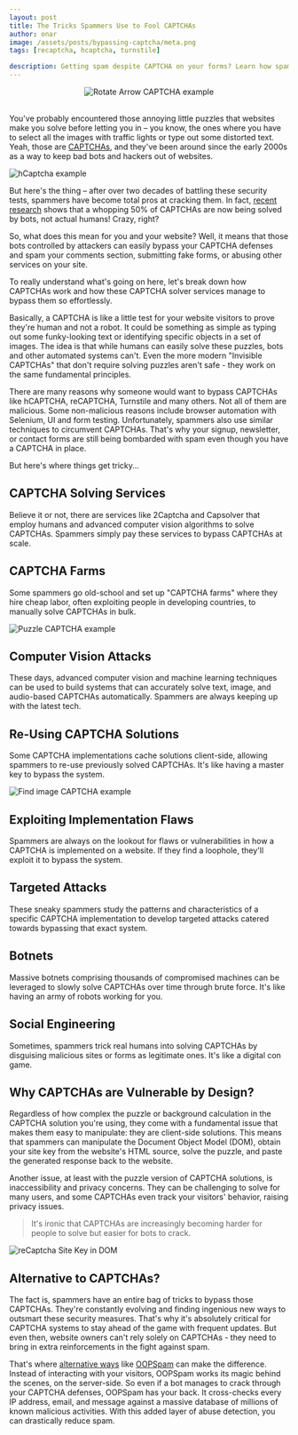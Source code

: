 ```yaml
---
layout: post
title: The Tricks Spammers Use to Fool CAPTCHAs
author: onar
image: /assets/posts/bypassing-captcha/meta.png
tags: [recaptcha, hcaptcha, turnstile]

description: Getting spam despite CAPTCHA on your forms? Learn how spammers get around it and what you can do?
---
```


<center>
<img loading="lazy"  alt="Rotate Arrow CAPTCHA example" src="/blog/assets/posts/bypassing-captcha/rotateArrow.png">
</center>
<br>

You've probably encountered those annoying little puzzles that websites make you solve before letting you in – you know, the ones where you have to select all the images with traffic lights or type out some distorted text. Yeah, those are [CAPTCHAs](https://www.oopspam.com/blog/ways-to-stop-spam#captcha-solve-an-interactive-problem), and they've been around since the early 2000s as a way to keep bad bots and hackers out of websites.

![hCaptcha example](/blog/assets/posts/bypassing-captcha/hCaptcha.png "hCaptcha example")

But here's the thing – after over two decades of battling these security tests, spammers have become total pros at cracking them. In fact, [recent research](https://www.wired.co.uk/article/google-captcha-recaptcha) shows that a whopping 50% of CAPTCHAs are now being solved by bots, not actual humans! Crazy, right?

So, what does this mean for you and your website? Well, it means that those bots controlled by attackers can easily bypass your CAPTCHA defenses and spam your comments section, submitting fake forms, or abusing other services on your site.

To really understand what's going on here, let's break down how CAPTCHAs work and how these CAPTCHA solver services manage to bypass them so effortlessly.

Basically, a CAPTCHA is like a little test for your website visitors to prove they're human and not a robot. It could be something as simple as typing out some funky-looking text or identifying specific objects in a set of images. The idea is that while humans can easily solve these puzzles, bots and other automated systems can't. Even the more modern "Invisible CAPTCHAs" that don't require solving puzzles aren't safe - they work on the same fundamental principles.

There are many reasons why someone would want to bypass CAPTCHAs like hCAPTCHA, reCAPTCHA, Turnstile and many others. Not all of them are malicious. Some non-malicious reasons include browser automation with Selenium, UI and form testing. Unfortunately, spammers also use similar techniques to circumvent CAPTCHAs. That's why your signup, newsletter, or contact forms are still being bombarded with spam even though you have a CAPTCHA in place.

But here's where things get tricky...

## CAPTCHA Solving Services

Believe it or not, there are services like 2Captcha and Capsolver that employ humans and advanced computer vision algorithms to solve CAPTCHAs. Spammers simply pay these services to bypass CAPTCHAs at scale.

## CAPTCHA Farms

Some spammers go old-school and set up "CAPTCHA farms" where they hire cheap labor, often exploiting people in developing countries, to manually solve CAPTCHAs in bulk.

![Puzzle CAPTCHA example](/blog/assets/posts/bypassing-captcha/puzzle.png "Puzzle CAPTCHA example")

## Computer Vision Attacks

These days, advanced computer vision and machine learning techniques can be used to build systems that can accurately solve text, image, and audio-based CAPTCHAs automatically. Spammers are always keeping up with the latest tech.

## Re-Using CAPTCHA Solutions

Some CAPTCHA implementations cache solutions client-side, allowing spammers to re-use previously solved CAPTCHAs. It's like having a master key to bypass the system.

![Find image CAPTCHA example](/blog/assets/posts/bypassing-captcha/findImage.png "Find image CAPTCHA example")

## Exploiting Implementation Flaws

Spammers are always on the lookout for flaws or vulnerabilities in how a CAPTCHA is implemented on a website. If they find a loophole, they'll exploit it to bypass the system.

## Targeted Attacks

These sneaky spammers study the patterns and characteristics of a specific CAPTCHA implementation to develop targeted attacks catered towards bypassing that exact system.

## Botnets

Massive botnets comprising thousands of compromised machines can be leveraged to slowly solve CAPTCHAs over time through brute force. It's like having an army of robots working for you.

## Social Engineering

Sometimes, spammers trick real humans into solving CAPTCHAs by disguising malicious sites or forms as legitimate ones. It's like a digital con game.

## Why CAPTCHAs are Vulnerable by Design?

Regardless of how complex the puzzle or background calculation in the CAPTCHA solution you're using, they come with a fundamental issue that makes them easy to manipulate: they are client-side solutions. This means that spammers can manipulate the Document Object Model (DOM), obtain your site key from the website's HTML source, solve the puzzle, and paste the generated response back to the website.

Another issue, at least with the puzzle version of CAPTCHA solutions, is inaccessibility and privacy concerns. They can be challenging to solve for many users, and some CAPTCHAs even track your visitors' behavior, raising privacy issues.

> It's ironic that CAPTCHAs are increasingly becoming harder for people to solve but easier for bots to crack.

![reCaptcha Site Key in DOM](/blog/assets/posts/bypassing-captcha/recaptcha-sitekey.png "reCaptcha Site Key in DOM")

## Alternative to CAPTCHAs?

The fact is, spammers have an entire bag of tricks to bypass those CAPTCHAs. They're constantly evolving and finding ingenious new ways to outsmart these security measures. That's why it's absolutely critical for CAPTCHA systems to stay ahead of the game with frequent updates. But even then, website owners can't rely solely on CAPTCHAs - they need to bring in extra reinforcements in the fight against spam.

That's where [alternative ways](https://www.oopspam.com/blog/ways-to-stop-spam) like [OOPSpam](https://www.oopspam.com/) can make the difference. Instead of interacting with your visitors, OOPSpam works its magic behind the scenes, on the server-side. So even if a bot manages to crack through your CAPTCHA defenses, OOPSpam has your back. It cross-checks every IP address, email, and message against a massive database of millions of known malicious activities. With this added layer of abuse detection, you can drastically reduce spam.